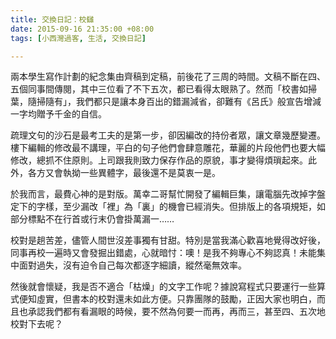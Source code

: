 ```yaml
---
title: 交換日記：校讎
date: 2015-09-16 21:35:00 +08:00
tags: [小西灣過客, 生活, 交換日記]

---
```


  
  
  
兩本學生寫作計劃的紀念集由齊稿到定稿，前後花了三周的時間。文稿不斷在四、五個同事間傳閱，其中三位看了不下五次，都已看得太眼熟了。然而「校書如掃葉，隨掃隨有」，我們都只是讓本身百出的錯漏減省，卻難有《呂氏》般宣告增減一字均贈予千金的自信。  
  
疏理文句的沙石是最考工夫的是第一步，卻因編改的持份者眾，讓文章幾歷變遷。樓下編輯的修改最不講理，平白的句子他們會肆意雕花，華麗的片段他們也要大幅修改，總抓不住原則。上司跟我則致力保存作品的原貌，事才變得煩瑣起來。此外，各方又會執拗一些異體字，最後還不是莫衷一是。  
  
於我而言，最費心神的是對版。萬幸二哥幫忙開發了編輯巨集，讓電腦先改掉字盤定下的字樣，至少漏改「裡」為「裏」的機會已經消失。但排版上的各項規矩，如部分標點不在行首或行末仍會掛萬漏一……  
  
校對是趟苦差，儘管人間世沒差事獨有甘甜。特別是當我滿心歡喜地覺得改好後，同事再校一遍時又會發掘出錯處，心就暗忖：噢！是我不夠專心不夠認真！未能集中面對過失，沒有迫令自己每次都逐字細讀，縱然毫無效率。  
  
然後就會懷疑，我是否不適合「枯燥」的文字工作呢？據說寫程式只要運行一些算式便知虛實，但書本的校對還未如此方便。只靠團隊的鼓勵，正因大家也明白，而且也承認我們都有看漏眼的時候，要不然為何要一而再，再而三，甚至四、五次地校對下去呢？  
  
  
